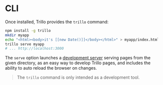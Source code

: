 # CLI

Once installed, Trillo provides the `trillo` command:

```sh
npm install -g trillo
mkdir myapp
echo "<html><body>it's [[new Date()]]</body></html>" > myapp/index.html
trillo serve myapp
# ... http://localhost:3000
```

The `serve` option launches a [development server](https://trillojs.dev/docs/reference/server#development-mode) serving pages from the given directory, as an easy way to develop Trillo pages, and includes the ability to auto reload the browser on changes.

> The `trillo` command is only intended as a development tool.
